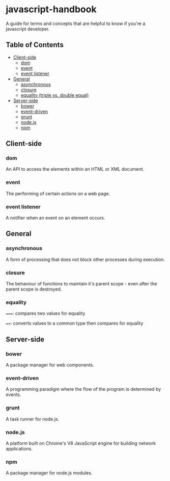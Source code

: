 # javascript-handbook

A guide for terms and concepts that are helpful to know if you're a javascript developer.

## Table of Contents
- [Client-side](#client-side)
  - [dom](#dom)
  - [event](#event)
  - [event listener](#event-listener)
- [General](#general)
  - [asynchronous](#asynchronous)
  - [closure](#closure)
  - [equality (triple vs. double equal)](#equality)
- [Server-side](#server-side)
  - [bower](#bower)
  - [event-driven](#event-driven)
  - [grunt](#grunt)
  - [node.js](#nodejs)
  - [npm](#npm)

## Client-side

### dom
An API to access the elements within an HTML or XML document.

### event
The performing of certain actions on a web page.

### event listener
A notifier when an event on an element occurs.

## General

### asynchronous
A form of processing that does not block other processes during execution.

### closure
The behaviour of functions to maintain it's parent scope - even after the parent scope is destroyed.

### equality
`===`: compares two values for equality

`==`: converts values to a common type then compares for equality

## Server-side

### bower
A package manager for web components.

### event-driven
A programming paradigm where the flow of the program is determined by events.

### grunt
A task runner for node.js.

### node.js
A platform built on Chrome's V8 JavaScript engine for building network applications.

### npm
A package manager for node.js modules.
